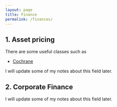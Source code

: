```yaml
---
layout: page
title: Finance
permalink: /finances/
---
```



## 1. Asset pricing
There are some useful classes such as
* [Cochrane](http://faculty.chicagobooth.edu/john.cochrane/teaching/asset_pricing.htm)

I will update some of my notes about this field later.

## 2. Corporate Finance
I will update some of my notes about this field later.
